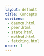 ```yaml
---
layout: default
title: Concepts
sections:
 - daemon.html
 - peer.html
 - state.html
 - method.html
 - fetching.html
order: 1
---
```


